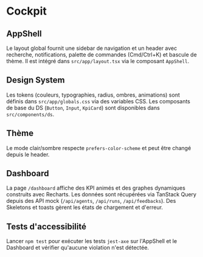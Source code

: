 # Cockpit

## AppShell

Le layout global fournit une sidebar de navigation et un header avec recherche, notifications, palette de commandes (Cmd/Ctrl+K) et bascule de thème. Il est intégré dans `src/app/layout.tsx` via le composant `AppShell`.

## Design System

Les tokens (couleurs, typographies, radius, ombres, animations) sont définis dans `src/app/globals.css` via des variables CSS. Les composants de base du DS (`Button`, `Input`, `KpiCard`) sont disponibles dans `src/components/ds`.

## Thème

Le mode clair/sombre respecte `prefers-color-scheme` et peut être changé depuis le header.

## Dashboard

La page `/dashboard` affiche des KPI animés et des graphes dynamiques construits avec Recharts. Les données sont récupérées via TanStack Query depuis des API mock (`/api/agents`, `/api/runs`, `/api/feedbacks`). Des Skeletons et toasts gèrent les états de chargement et d'erreur.

## Tests d'accessibilité

Lancer `npm test` pour exécuter les tests `jest-axe` sur l'AppShell et le Dashboard et vérifier qu'aucune violation n'est détectée.
